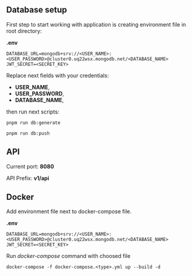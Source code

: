 
## Database setup

First step to start working with application is creating environment file in root directory:

**.env**

```shell
DATABASE_URL=mongodb+srv://<USER_NAME>:<USER_PASSWORD>@cluster0.uq22wsx.mongodb.net/<DATABASE_NAME>
JWT_SECRET=<SECRET_KEY>
```

Replace next fields with your credentials:
* __USER_NAME__, 
* __USER_PASSWORD__,
* __DATABASE_NAME__,

then run next scripts:

```shell
pnpm run db:generate
```

```shell
pnpm run db:push
```

## API

Current port: **8080**

API Prefix: __v1/api__

## Docker

Add environment file next to docker-compose file.

**.env**

```shell
DATABASE_URL=mongodb+srv://<USER_NAME>:<USER_PASSWORD>@cluster0.uq22wsx.mongodb.net/<DATABASE_NAME>
JWT_SECRET=<SECRET_KEY>
```

Run *docker-compose* command with choosed file

```shell
docker-compose -f docker-compose.<type>.yml up --build -d 
```